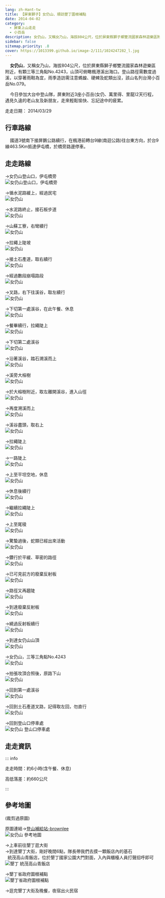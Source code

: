 ```yaml
---
lang: zh-Hant-tw
title: 【屏東獅子】女仍山、順訪墾丁圖根補點
date: 2014-04-02
category: 
  - 屏東上山走走
  - 小百岳
description: 女仍山，又稱女乃山，海拔804公尺，位於屏東縣獅子鄉雙流國家森林遊樂區附近，有顆三等三角點No.4243，山頂可俯瞰楓港溪出海口。登山路徑需數度過溪，以穿著雨鞋為宜，雨季造訪需注意螞蝗、硬蜱及蛇類出沒，該山名列台灣小百岳No.079。
sidebar: false
sitemap.priority: .8
cover: https://1013399.github.io/image-2/111/1024247282_l.jpg
---
```


    **女仍山**，又稱女乃山，海拔804公尺，位於屏東縣獅子鄉雙流國家森林遊樂區附近，有顆三等三角點No.4243，山頂可俯瞰楓港溪出海口。登山路徑需數度過溪，以穿著雨鞋為宜，雨季造訪需注意螞蝗、硬蜱及蛇類出沒，該山名列台灣小百岳No.079。  

    今日參加大台中登山隊，屏東附近3座小百岳(女仍、萬里得、里龍)2天行程，遇見久違的老山友及新朋友，走來輕鬆愉快、忘記途中的疲累。

<!-- more -->

走走日期： 2014/03/29

## 行車路線
    國道3號南下接屏鵝公路續行，在楓港前轉台9線(南迴公路)往台東方向，於台9線463.5Km抵達伊屯橋，於橋旁路邊停車。

## 走走路線 
→女仍山登山口，伊屯橋旁  
![女仍山登山口，伊屯橋旁](https://1013399.github.io/image-2/111/1024286386_l.jpg)

→循水泥路緩上，經過民宅  
![女仍山](https://1013399.github.io/image-2/111/1024247116_l.jpg)

→水泥路終止，接石板步道  
![女仍山](https://1013399.github.io/image-2/111/1024247124_l.jpg)

→山蘇工寮，右彎續行  
![女仍山](https://1013399.github.io/image-2/111/1024247129_l.jpg)

→拉繩上陡坡  
![女仍山](https://1013399.github.io/image-2/111/1024247134_l.jpg)

→接土石產道，取右續行  
![女仍山](https://1013399.github.io/image-2/111/1024247138_l.jpg)

→經過數段崩塌路段  
![女仍山](https://1013399.github.io/image-2/111/1024247151_l.jpg)

→叉路，右下往溪谷，取左續行  
![女仍山](https://1013399.github.io/image-2/111/1024247154_l.jpg)

→下切第一處溪谷，在此午餐、休息  
![女仍山](https://1013399.github.io/image-2/111/1024247158_l.jpg)

→餐畢續行，拉繩陡上  
![女仍山](https://1013399.github.io/image-2/111/1024247164_l.jpg)

→下切第二處溪谷  
![女仍山](https://1013399.github.io/image-2/111/1024247167_l.jpg)

→沿著溪谷，踏石溯溪而上  
![女仍山](https://1013399.github.io/image-2/111/1024247172_l.jpg)

→溪旁大榕樹  
![女仍山](https://1013399.github.io/image-2/111/1024247175_l.jpg)

→於大榕樹附近，取左離開溪谷，進入山徑  
![女仍山](https://1013399.github.io/image-2/111/1024247179_l.jpg)

→再度溯溪而上  
![女仍山](https://1013399.github.io/image-2/111/1024247183_l.jpg)

→溪谷盡頭，取右上  
![女仍山](https://1013399.github.io/image-2/111/1024247190_l.jpg)

→拉繩陡上  
![女仍山](https://1013399.github.io/image-2/111/1024247195_l.jpg)

→一路陡上  
![女仍山](https://1013399.github.io/image-2/111/1024247200_l.jpg)

→上至平坦空地，休息  
![女仍山](https://1013399.github.io/image-2/111/1024247205_l.jpg)

→休息後續行  
![女仍山](https://1013399.github.io/image-2/111/1024247209_l.jpg)

→繼續拉繩陡上  
![女仍山](https://1013399.github.io/image-2/111/1024247212_l.jpg)

→上至尾稜  
![女仍山](https://1013399.github.io/image-2/111/1024247215_l.jpg)

→驚蟄過後，蛇類已經出來活動  
![女仍山](https://1013399.github.io/image-2/111/1024247222_l.jpg)

→鑽行於平緩、草密的路徑  
![女仍山](https://1013399.github.io/image-2/111/1024247228_l.jpg)

→已可見前方的廢棄反射板  
![女仍山](https://1013399.github.io/image-2/111/1024247237_l.jpg)

→路徑又再趨陡  
![女仍山](https://1013399.github.io/image-2/111/1024247252_l.jpg)

→到達廢棄反射板  
![女仍山](https://1013399.github.io/image-2/111/1024247255_l.jpg)

→繞過反射板續行  
![女仍山](https://1013399.github.io/image-2/111/1024247263_l.jpg)

→到達女仍山山頂  
![女仍山](https://1013399.github.io/image-2/111/1024247269_l.jpg)

→女仍山，三等三角點No.4243  
![女仍山](https://1013399.github.io/image-2/111/1024247276_l.jpg)

→拍張攻頂合照後，原路下山  
![女仍山](https://1013399.github.io/image-2/111/1024247282_l.jpg)

→回到第一處溪谷  
![女仍山](https://1013399.github.io/image-2/111/1024247286_l.jpg)

→回到土石產道叉路，記得取左回，勿直行  
![女仍山](https://1013399.github.io/image-2/111/1024247289_l.jpg)

→回到登山口停車處  
![女仍山 登山口停車處](https://1013399.github.io/image-2/111/1024247293_l.jpg)

## 走走資訊

::: info

走走時間：約6小時(含午餐、休息)

高低落差：約660公尺

:::

## 參考地圖
(裁剪過原圖)  

原圖連結→[登山補給站-brownlee](http://www.keepon.com.tw/DiscussLoad.aspx?code=314B5CF9AEC3A19113F6CAA6F539A6621F69A753B64927D9)  
![女仍山 參考地圖](https://1013399.github.io/image-2/111/1024247357_l.jpg)

→上車前往墾丁逛大街  
→到達墾丁大街，剛好晚間6點，隊長帶我們去摸一顆飯店內的基石  
  統茂高山青飯店，位於墾丁國家公園大門對面，入內與櫃檯人員打聲招呼即可  
![墾丁 統茂高山青飯店](https://1013399.github.io/image-2/111/1024247302_l.jpg)

→墾丁省政府圖根補點  
![墾丁省政府圖根補點](https://1013399.github.io/image-2/111/1024247304_l.jpg)  

→逛完墾丁大街及晚餐，夜宿出火民宿
